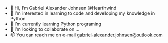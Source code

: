 - 👋 Hi, I’m Gabriel Alexander Johnsen @Hearthwind
- 👀 I’m interested in learning to code and developing my knowledge in Python
- 🌱 I’m currently learning Python programing
- 💞️ I’m looking to collaborate on ...
- 📫 You can reach me on e-mail gabriel-alexander.johnsen@outlook.com

<!---
Hearthwind/Hearthwind is a ✨ special ✨ repository because its `README.md` (this file) appears on your GitHub profile.
You can click the Preview link to take a look at your changes.
--->
